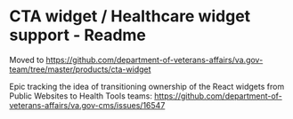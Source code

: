 # CTA widget / Healthcare widget support - Readme

Moved to https://github.com/department-of-veterans-affairs/va.gov-team/tree/master/products/cta-widget

Epic tracking the idea of transitioning ownership of the React widgets from Public Websites to Health Tools teams: https://github.com/department-of-veterans-affairs/va.gov-cms/issues/16547

